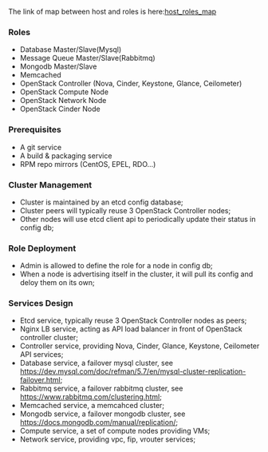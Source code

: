 
The link of map between host and roles is here:[host_roles_map](HOST_ROLE_MAP.MD)

### Roles 
 - Database Master/Slave(Mysql)
 - Message Queue Master/Slave(Rabbitmq)
 - Mongodb Master/Slave
 - Memcached
 - OpenStack Controller (Nova, Cinder, Keystone, Glance, Ceilometer)
 - OpenStack Compute Node
 - OpenStack Network Node
 - OpenStack Cinder Node

### Prerequisites
 - A git service
 - A build & packaging service
 - RPM repo mirrors (CentOS, EPEL, RDO...)

### Cluster Management
 - Cluster is maintained by an etcd config database;
 - Cluster peers will typically reuse 3 OpenStack Controller nodes;
 - Other nodes will use etcd client api to periodically update their status in config db;

### Role Deployment
 - Admin is allowed to define the role for a node in config db; 
 - When a node is advertising itself in the cluster, it will pull its config and deloy them on its own;

### Services Design
 - Etcd service, typically reuse 3 OpenStack Controller nodes as peers;
 - Nginx LB service, acting as API load balancer in front of OpenStack controller cluster;
 - Controller service, providing Nova, Cinder, Glance, Keystone, Ceilometer API services;
 - Database service, a failover mysql cluster, see https://dev.mysql.com/doc/refman/5.7/en/mysql-cluster-replication-failover.html;
 - Rabbitmq service, a failover rabbitmq cluster, see https://www.rabbitmq.com/clustering.html;
 - Memcached service, a memcahced cluster;
 - Mongodb service, a failover mongodb cluster, see https://docs.mongodb.com/manual/replication/;
 - Compute service, a set of compute nodes providing VMs;
 - Network service, providing vpc, fip, vrouter services;
